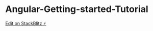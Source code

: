 # Angular-Getting-started-Tutorial

[Edit on StackBlitz ⚡️](https://stackblitz.com/edit/w9vuwf-xy1kc4)